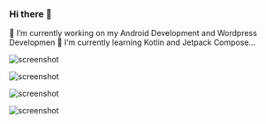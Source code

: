 ### Hi there 👋

<!--
**SydNS/SydNS** is a ✨ _special_ ✨ repository because its `README.md` (this file) appears on your GitHub profile.

Here are some ideas to get you started:

- 🔭 I’m currently working on ...
🌱 I’m currently learning ...
- 👯 I’m looking to collaborate on ...
- 🤔 I’m looking for help with ...
- 💬 Ask me about ...
- 📫 How to reach me: ...
- 😄 Pronouns: ...
- ⚡ Fun fact: ...
-->

🔭 I’m currently working on my Android Development and Wordpress Developmen 
🌱 I’m currently learning Kotlin and Jetpack Compose...


![screenshot](https://cr-skills-chart-widget.azurewebsites.net/api/api?username=sydns)

![screenshot](https://cr-ss-service.azurewebsites.net/api/ScreenShot?widget=summary&username=sydns)

![screenshot](https://cr-ss-service.azurewebsites.net/api/ScreenShot?widget=portfolio&username=sydns)

![screenshot](https://cr-ss-service.azurewebsites.net/api/ScreenShot?widget=portfolio&username=sydns)

